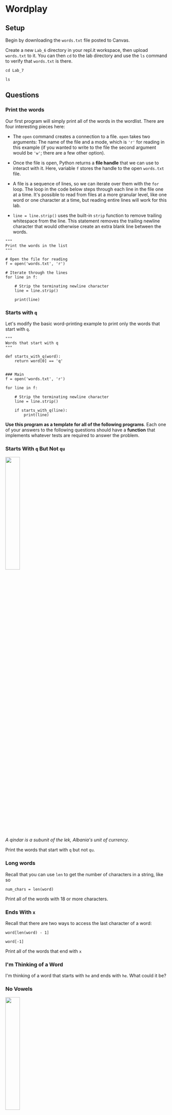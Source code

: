 # Wordplay

## Setup

Begin by downloading the `words.txt` file posted to Canvas.

Create a new `Lab_6` directory in your repl.it workspace, then upload `words.txt` to it. You can then `cd` to the lab directory and use the `ls` command to verify that `words.txt` is there.

```
cd Lab_7

ls
```

## Questions

### Print the words

Our first program will simply print all of the words in the wordlist. There are four interesting pieces here:

- The `open` command creates a connection to a file. `open` takes two arguments: The name of the file and a mode, which is `'r'` for reading in this example (if you 
wanted to write to the file the second argument would be `'w'`; there are a few other option).

- Once the file is open, Python returns a **file handle** that we can use to interact with it. Here, variable `f` stores the handle to the open `words.txt` file.

- A file is a sequence of lines, so we can iterate over them with the `for` loop. The loop in the code below steps through each line in the file one at a time. It's possible
to read from files at a more granular level, like one word or one character at a time, but reading entire lines will work for this lab.

- `line = line.strip()` uses the  built-in `strip` function to remove trailing whitespace from the line. This statement removes the trailing newline character that would 
otherwise create an extra blank line between the words.
  
```
"""
Print the words in the list
"""

# Open the file for reading
f = open('words.txt', 'r')

# Iterate through the lines
for line in f:

    # Strip the terminating newline character
    line = line.strip()
   
    print(line)
```

### Starts with `q`

Let's modify the basic word-printing example to print only the words that start with `q`.

```
"""
Words that start with q
"""

def starts_with_q(word):
    return word[0] == 'q'
    

### Main
f = open('words.txt', 'r')

for line in f:

    # Strip the terminating newline character
    line = line.strip()
    
    if starts_with_q(line):
        print(line)
```

**Use this program as a template for all of the following programs**. Each one of your answers to the following questions should have a **function** that implements
whatever tests are required to answer the problem.


### Starts With `q` But Not `qu`

<img src="https://en.numista.com/catalogue/photos/albanie/5eb334f6befca9.58828003-360.jpg" width="30%" />

*A qindar is a subunit of the lek, Albania's unit of currency*.

Print the words that start with `q` but not `qu`.

### Long words

Recall that you can use `len` to get the number of characters in a string, like so

```
num_chars = len(word)
```

Print all of the words with 18 or more characters.

### Ends With `x`

Recall that there are two ways to access the last character of a word:

```
word[len(word) - 1]

word[-1]
```

Print all of the words that end with `x`

### I'm Thinking of a Word

I'm thinking of a word that starts with `he` and ends with `he`. What could it be?

### No Vowels

<img src=https://upload.wikimedia.org/wikipedia/commons/thumb/9/92/Crwth_rem.jpg/800px-Crwth_rem.jpg width="30%" />

*The Welsh Crwth*

<img src=https://upload.wikimedia.org/wikipedia/commons/9/9f/Western_Cwm_and_Lhotse.jpg width="30%" />

*The Western Cwm (a glaciated valley) on Mt. Everest with the Lhotse Face in the background*

Find all of the words that contain no vowels and no `y`.

Tip:

An easy way to test if a letter is vowel or y is

```
# Test if letter is a vowel or y
if letter in 'aeiouy':
    return False
```

Loop over the characters in the word and test each one to see if it's a vowel. If you find a vowel or a `y`, the test method can immediately `return False`. If you make it all the way through the loop and never find a vowel or `y`, `return True`.


### Abecedarian Words

Let's say that a word is *abecedarian* if its letters are in alphabetical order, allowing for repeated letters. For example, *effort*, *ghosty*, and *beefily* are abecedarian words.

Print all the abecedarian words in the list.

Remember that you can compare characters using the standard relational operators `<` and `>`. All of the words in the list are lowercase, so you don't have to worry about any
upper vs. lower case comparison issues.


### TACOCAT is TACOCAT Backwards

<img src="https://images-wixmp-ed30a86b8c4ca887773594c2.wixmp.com/f/cf45aa02-f54d-4cab-a8e8-4e43c0ed6c74/dcn8689-dc15f569-0e2e-4552-b107-12fc38995653.png?token=eyJ0eXAiOiJKV1QiLCJhbGciOiJIUzI1NiJ9.eyJzdWIiOiJ1cm46YXBwOjdlMGQxODg5ODIyNjQzNzNhNWYwZDQxNWVhMGQyNmUwIiwiaXNzIjoidXJuOmFwcDo3ZTBkMTg4OTgyMjY0MzczYTVmMGQ0MTVlYTBkMjZlMCIsIm9iaiI6W1t7InBhdGgiOiJcL2ZcL2NmNDVhYTAyLWY1NGQtNGNhYi1hOGU4LTRlNDNjMGVkNmM3NFwvZGNuODY4OS1kYzE1ZjU2OS0wZTJlLTQ1NTItYjEwNy0xMmZjMzg5OTU2NTMucG5nIn1dXSwiYXVkIjpbInVybjpzZXJ2aWNlOmZpbGUuZG93bmxvYWQiXX0.UopOXSHXupOZqB0oUtH4dPwiENGDw3zC1nxStTpzhCM" width="30%" />

Find all the palindromes in the word list.

Tip: Use a loop that compares pairs of letters, starting at the outermost letters (indexes 0 and length - 1) and working inwards. If you find a pair that doesn't match, return `False` immediately. If you succeed in checking all pairs, return `True`.

```
# Calculate the index of the middle letter using integer division
middle = len(word) // 2

for i in range(middle):
    # Check if the letter at position i and its opposite letter are the same
    
    # If not, return False immediately

```

The tricky part: How can you determine the index of the letter that is opposite letter `i`? You can do this by subtracting from `len(word)` or by using negative indexing.

### Triple Double Letters

The word `balloon` has two consecutive pairs of double letters.

I'm thinking of a word that has *three* **consecutive** pairs of double letters. What could it be?

